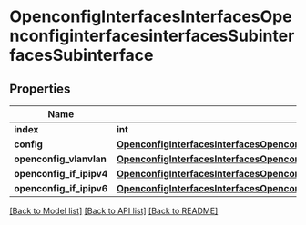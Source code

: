 # OpenconfigInterfacesInterfacesOpenconfiginterfacesinterfacesSubinterfacesSubinterface

## Properties
Name | Type | Description | Notes
------------ | ------------- | ------------- | -------------
**index** | **int** |  | 
**config** | [**OpenconfigInterfacesInterfacesOpenconfiginterfacesinterfacesSubinterfacesConfig**](OpenconfigInterfacesInterfacesOpenconfiginterfacesinterfacesSubinterfacesConfig.md) |  | [optional] 
**openconfig_vlanvlan** | [**OpenconfigInterfacesInterfacesOpenconfiginterfacesinterfacesSubinterfacesOpenconfigvlanvlan**](OpenconfigInterfacesInterfacesOpenconfiginterfacesinterfacesSubinterfacesOpenconfigvlanvlan.md) |  | [optional] 
**openconfig_if_ipipv4** | [**OpenconfigInterfacesInterfacesOpenconfiginterfacesinterfacesSubinterfacesOpenconfigifipipv4**](OpenconfigInterfacesInterfacesOpenconfiginterfacesinterfacesSubinterfacesOpenconfigifipipv4.md) |  | [optional] 
**openconfig_if_ipipv6** | [**OpenconfigInterfacesInterfacesOpenconfiginterfacesinterfacesSubinterfacesOpenconfigifipipv6**](OpenconfigInterfacesInterfacesOpenconfiginterfacesinterfacesSubinterfacesOpenconfigifipipv6.md) |  | [optional] 

[[Back to Model list]](../README.md#documentation-for-models) [[Back to API list]](../README.md#documentation-for-api-endpoints) [[Back to README]](../README.md)


